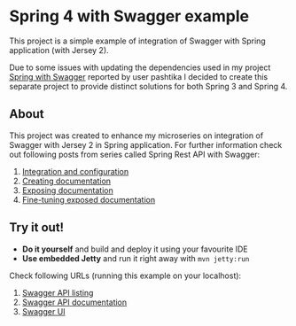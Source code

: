 Spring 4 with Swagger example
=================
This project is a simple example of integration of Swagger with Spring application (with Jersey 2).

Due to some issues with updating the dependencies used in my project [Spring with Swagger](https://github.com/JakubStas/SpringWithSwagger) reported by user pashtika I decided to create this separate project to provide distinct solutions for both Spring 3 and Spring 4.

About
-----
This project was created to enhance my microseries on integration of Swagger with Jersey 2 in Spring application. For further information check out following posts from series called Spring Rest API with Swagger:
 
1. [Integration and configuration](http://jakubstas.com/spring-jersey-swagger-configuration)
2. [Creating documentation](http://jakubstas.com/spring-jersey-swagger-create-documentation)
3. [Exposing documentation](http://jakubstas.com/spring-jersey-swagger-exposing-documentation)
4. [Fine-tuning exposed documentation](http://jakubstas.com/spring-jersey-swagger-fine-tuning-exposed-documentation)

Try it out!
-----------
* **Do it yourself** and build and deploy it using your favourite IDE
* **Use embedded Jetty** and run it right away with `mvn jetty:run`

Check following URLs (running this example on your localhost):

1. [Swagger API listing](http://localhost:8080/Spring4WithSwagger/rest/api-docs/)
2. [Swagger API documentation](http://localhost:8080/Spring4WithSwagger/rest/api-docs/products)
3. [Swagger UI](http://localhost:8080/Spring4WithSwagger/apidocs/)
